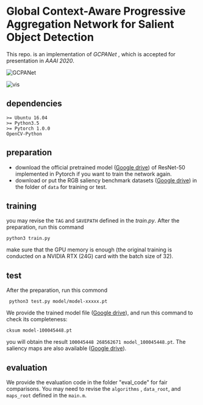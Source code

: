 # Global Context-Aware Progressive Aggregation Network for Salient Object Detection

This repo. is an implementation of *GCPANet* , which is accepted for presentation in *AAAI 2020*.

![GCPANet](figures/main.png)

![vis](figures/vis.png)

## dependencies 
```
>= Ubuntu 16.04 
>= Python3.5
>= Pytorch 1.0.0
OpenCV-Python
```

## preparation 
- download the official pretrained model ([Google drive](https://drive.google.com/open?id=107fXh213ddjD4LBEYvMtYqlPmjuZOfhhEnN)) of ResNet-50 implemented in Pytorch if you want to train the network again.
- download or put the RGB saliency benchmark datasets ([Google drive](https://drive.google.com/open?id=1S8123jC0c-vYEGV0jX9ZizPH8SPaKQ7zxM1)) in the folder of `data` for training or test.

## training
you may revise the `TAG` and `SAVEPATH` defined in the *train.py*. After the preparation, run this command 
```
python3 train.py
```
make sure  that the GPU memory is enough (the original training is conducted on a NVIDIA RTX (24G) card with the batch size of 32).

## test
After the preparation, run this commond
```
 python3 test.py model/model-xxxxx.pt
```

We provide the trained model file ([Google drive](https://drive.google.com/open?id=1YKkz3123YzZuCbGs0zVQwRQ-z8_ounUgYb0d)), and run this command to check its completeness:
```
cksum model-100045448.pt 
```
you will obtain the result `100045448 268562671 model_100045448.pt`.
The saliency maps are also available ([Google drive](https://drive.google.com/open?id=19fkcf1F8BU123142mLwjYqqDMuVcFGhMGCBnzE)). 

## evaluation
We provide the evaluation code in the folder  "eval_code" for fair comparisons. You may need to revise the `algorithms` , `data_root`, and `maps_root` defined in the `main.m`. 

